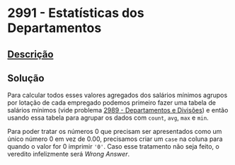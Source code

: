 # 2991 - Estatísticas dos Departamentos

## [Descrição](https://www.beecrowd.com.br/judge/pt/problems/view/2991)

## Solução

Para calcular todos esses valores agregados dos salários mínimos agrupos por lotação de cada empregado podemos primeiro fazer uma tabela de salários mínimos (vide problema [2989 - Departamentos e Divisões](../2989/README.md)) e então usando essa tabela para agrupar os dados com `count`, `avg`, `max` e `min`.

Para poder tratar os números $0$ que precisam ser apresentados como um único número $0$ em vez de $0.00$, precisamos criar um `case` na coluna para quando o valor for $0$ imprimir `'0'`. Caso esse tratamento não seja feito, o veredito infelizmente será _Wrong Answer_.